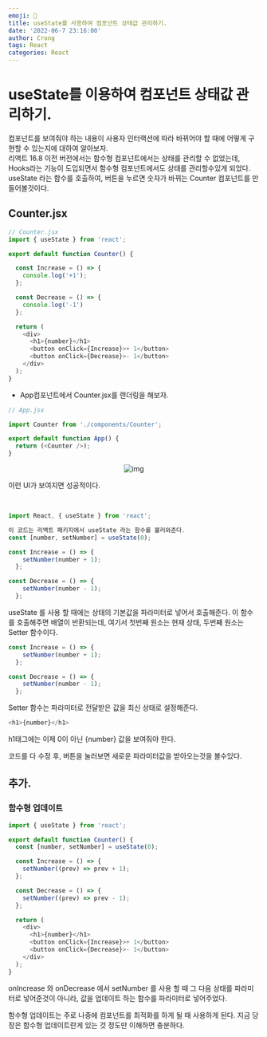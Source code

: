 ```yaml
---
emoji: 🍿
title: useState를 사용하여 컴포넌트 상태값 관리하기.
date: '2022-06-7 23:16:00'
author: Crong
tags: React
categories: React
---
```


# useState를 이용하여 컴포넌트 상태값 관리하기.

컴포넌트를 보여줘야 하는 내용이 사용자 인터랙션에 따라 바뀌어야 할 때에 어떻게 구현할 수 있는지에 대하여 알아보자. <br>
리액트 16.8 이전 버전에서는 함수형 컴포넌트에서는 상태를 관리할 수 없었는데, Hooks라는 기능이 도입되면서 함수형 컴포넌트에서도 상태를 관리할수있게 되었다. <br>
useState 라는 함수를 호출하여, 버튼을 누르면 숫자가 바뀌는 Counter 컴포넌트를 만들어볼것이다.

## Counter.jsx

```javascript
// Counter.jsx
import { useState } from 'react';

export default function Counter() {

  const Increase = () => {
    console.log('+1');
  };

  const Decrease = () => {
    console.log('-1')
  };

  return (
    <div>
      <h1>{number}</h1>
      <button onClick={Increase}>+ 1</button>
      <button onClick={Decrease}>- 1</button>
    </div>
  );
}

```

- App컴포넌트에서 Counter.jsx를 렌더링을 해보자.

```javascript
// App.jsx

import Counter from './components/Counter';

export default function App() {
  return (<Counter />);
}

```

<div align=center>

![img](https://s3.us-west-2.amazonaws.com/secure.notion-static.com/6353fd38-5007-4b8c-9b6a-bd38e17ad9d2/Untitled.png?X-Amz-Algorithm=AWS4-HMAC-SHA256&X-Amz-Content-Sha256=UNSIGNED-PAYLOAD&X-Amz-Credential=AKIAT73L2G45EIPT3X45%2F20220607%2Fus-west-2%2Fs3%2Faws4_request&X-Amz-Date=20220607T140617Z&X-Amz-Expires=86400&X-Amz-Signature=f9d82f4b31d58d9bfc08c58f5163d5bb38b79d3d752a2fdf205d4db3ab7e0432&X-Amz-SignedHeaders=host&response-content-disposition=filename%20%3D%22Untitled.png%22&x-id=GetObject)
</div>

이런 UI가 보여지면 성공적이다.

<br>

```javascript
import React, { useState } from 'react';

이 코드는 리액트 패키지에서 useState 라는 함수를 불러와준다.
const [number, setNumber] = useState(0);

const Increase = () => {
    setNumber(number + 1);
  };

const Decrease = () => {
    setNumber(number - 1);
  };
```

useState 를 사용 할 때에는 상태의 기본값을 파라미터로 넣어서 호출해준다. 이 함수를 호출해주면 배열이 반환되는데, 여기서 첫번째 원소는 현재 상태, 두번째 원소는 Setter 함수이다.

```javascript
const Increase = () => {
    setNumber(number + 1);
  };

const Decrease = () => {
    setNumber(number - 1);
  };
```

Setter 함수는 파라미터로 전달받은 값을 최신 상태로 설정해준다.
```javascript
<h1>{number}</h1>
```

h1태그에는 이제 0이 아닌 {number} 값을 보여줘야 한다.

코드를 다 수정 후, 버튼을 눌러보면 새로운 파라미터값을 받아오는것을 볼수있다.

## 추가.

### 함수형 업데이트

```javascript
import { useState } from 'react';

export default function Counter() {
  const [number, setNumber] = useState(0);

  const Increase = () => {
    setNumber((prev) => prev + 1);
  };

  const Decrease = () => {
    setNumber((prev) => prev - 1);
  };

  return (
    <div>
      <h1>{number}</h1>
      <button onClick={Increase}>+ 1</button>
      <button onClick={Decrease}>- 1</button>
    </div>
  );
}

```

onIncrease 와 onDecrease 에서 setNumber 를 사용 할 때 그 다음 상태를 파라미터로 넣어준것이 아니라, 
값을 업데이트 하는 함수를 파라미터로 넣어주었다.

함수형 업데이트는 주로 나중에 컴포넌트를 최적화를 하게 될 때 사용하게 된다. 지금 당장은 함수형 업데이트란게 있는 것 정도만 이해하면 충분하다.

```toc
```
